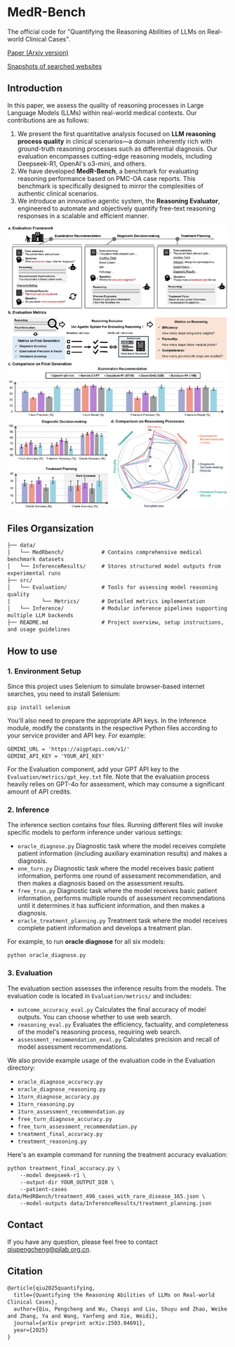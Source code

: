 # MedR-Bench 
The official code for "Quantifying the Reasoning Abilities of LLMs on Real-world Clinical Cases".

[Paper (Arxiv version)](https://arxiv.org/abs/2503.04691)

[Snapshots of searched websites](https://huggingface.co/datasets/Henrychur/MedRBench-Knowledge-Snapshots)

## Introduction
In this paper, we assess the quality of reasoning processes in Large Language Models (LLMs) within real-world medical contexts. Our contributions are as follows:

1. We present the first quantitative analysis focused on **LLM reasoning process quality** in clinical scenarios—a domain inherently rich with ground-truth reasoning processes such as differential diagnosis. Our evaluation encompasses cutting-edge reasoning models, including Deepseek-R1, OpenAI's o3-mini, and others.
2. We have developed **MedR-Bench**, a benchmark for evaluating reasoning performance based on PMC-OA case reports. This benchmark is specifically designed to mirror the complexities of authentic clinical scenarios.
3. We introduce an innovative agentic system, the **Reasoning Evaluator**, engineered to automate and objectively quantify free-text reasoning responses in a scalable and efficient manner.

![](assets/teaser.png)

## Files Organsization
```
├── data/
│   └── MedRbench/            # Contains comprehensive medical benchmark datasets
│   └── InferenceResults/     # Stores structured model outputs from experimental runs
├── src/
│   └── Evaluation/           # Tools for assessing model reasoning quality 
|          └── Metrics/       # Detailed metrics implementation
│   └── Inference/            # Modular inference pipelines supporting multiple LLM backends
├── README.md                 # Project overview, setup instructions, and usage guidelines
```
## How to use
### 1. Environment Setup
Since this project uses Selenium to simulate browser-based internet searches, you need to install Selenium:
```
pip install selenium
```

You'll also need to prepare the appropriate API keys. In the Inference module, modify the constants in the respective Python files according to your service provider and API key. For example:
```
GEMINI_URL = 'https://aigptapi.com/v1/'
GEMINI_API_KEY = 'YOUR_API_KEY'
```
For the Evaluation component, add your GPT API key to the `Evaluation/metrics/gpt_key.txt` file. Note that the evaluation process heavily relies on GPT-4o for assessment, which may consume a significant amount of API credits.

### 2. Inference
The inference section contains four files. Running different files will invoke specific models to perform inference under various settings:
- `oracle_diagnose.py` Diagnostic task where the model receives complete patient information (including auxiliary examination results) and makes a diagnosis.
- `one_turn.py` Diagnostic task where the model receives basic patient information, performs one round of assessment recommendation, and then makes a diagnosis based on the assessment results.
- `free_trun.py` Diagnostic task where the model receives basic patient information, performs multiple rounds of assessment recommendations until it determines it has sufficient information, and then makes a diagnosis.
- `oracle_treatment_planning.py` Treatment task where the model receives complete patient information and develops a treatment plan.

For example, to run **oracle diagnose** for all six models:
```
python oracle_diagnose.py
```


### 3. Evaluation
The evaluation section assesses the inference results from the models. The evaluation code is located in `Evaluation/metrics/` and includes:
- `outcome_accuracy_eval.py` Calculates the final accuracy of model outputs. You can choose whether to use web search.
- `reasoning_eval.py` Evaluates the efficiency, factuality, and completeness of the model's reasoning process, requiring web search.
- `assessment_recommendation_eval.py` Calculates precision and recall of model assessment recommendations.

We also provide example usage of the evaluation code in the Evaluation directory:
- `oracle_diagnose_accuracy.py`
- `oracle_diagnose_reasoning.py`
- `1turn_diagnose_accuracy.py`
- `1turn_reasoning.py`
- `1turn_assessment_recommendation.py`
- `free_turn_diagnose_accuracy.py`
- `free_turn_assessment_recommendation.py`
- `treatment_final_accuracy.py`
- `treatment_reasoning.py`

Here's an example command for running the treatment accuracy evaluation:
```
python treatment_final_accuracy.py \
    --model deepseek-r1 \
    --output-dir YOUR_OUTPUT_DIR \
    --patient-cases data/MedRBench/treatment_496_cases_with_rare_disease_165.json \
    --model-outputs data/InferenceResults/treatment_planning.json
```

## Contact
If you have any question, please feel free to contact qiupengcheng@pjlab.org.cn.

## Citation
```
@article{qiu2025quantifying,
  title={Quantifying the Reasoning Abilities of LLMs on Real-world Clinical Cases},
  author={Qiu, Pengcheng and Wu, Chaoyi and Liu, Shuyu and Zhao, Weike and Zhang, Ya and Wang, Yanfeng and Xie, Weidi},
  journal={arXiv preprint arXiv:2503.04691},
  year={2025}
}
```

